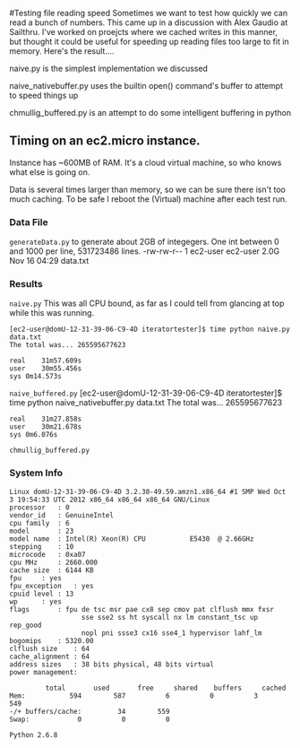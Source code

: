 #Testing file reading speed
Sometimes we want to test how quickly we can read a bunch of numbers. This came
up in a discussion with Alex Gaudio at Sailthru. I've worked on proejcts where
we cached writes in this manner, but thought it could be useful for speeding up
reading files too large to fit in memory. Here's the result....

naive.py is the simplest implementation we discussed

naive_nativebuffer.py uses the builtin open() command's buffer to attempt to 
speed things up

chmullig_buffered.py is an attempt to do some intelligent buffering in python

## Timing on an ec2.micro instance.
Instance has ~600MB of RAM. It's a cloud virtual machine, so who knows what else
 is going on.

Data is several times larger than memory, so we can be sure there isn't too much
 caching. To be safe I reboot the (Virtual) machine after each test run.

### Data File
`generateData.py` to generate about 2GB of integegers. One int between 0 and 1000
per line, 531723486 lines.
	-rw-rw-r-- 1 ec2-user ec2-user 2.0G Nov 16 04:29 data.txt

### Results
`naive.py`
This was all CPU bound, as far as I could tell from glancing at top while this
was running.

	[ec2-user@domU-12-31-39-06-C9-4D iteratortester]$ time python naive.py data.txt 
	The total was... 265595677623

	real	31m57.609s
	user	30m55.456s
	sys	0m14.573s


`naive_buffered.py`
	[ec2-user@domU-12-31-39-06-C9-4D iteratortester]$ time python naive_nativebuffer.py data.txt 
	The total was... 265595677623

	real	31m27.858s
	user	30m21.678s
	sys	0m6.076s

`chmullig_buffered.py`

### System Info
	Linux domU-12-31-39-06-C9-4D 3.2.30-49.59.amzn1.x86_64 #1 SMP Wed Oct 3 19:54:33 UTC 2012 x86_64 x86_64 x86_64 GNU/Linux
	processor	: 0
	vendor_id	: GenuineIntel
	cpu family	: 6
	model		: 23
	model name	: Intel(R) Xeon(R) CPU           E5430  @ 2.66GHz
	stepping	: 10
	microcode	: 0xa07
	cpu MHz		: 2660.000
	cache size	: 6144 KB
	fpu		: yes
	fpu_exception	: yes
	cpuid level	: 13
	wp		: yes
	flags		: fpu de tsc msr pae cx8 sep cmov pat clflush mmx fxsr
	                  sse sse2 ss ht syscall nx lm constant_tsc up rep_good
	                  nopl pni ssse3 cx16 sse4_1 hypervisor lahf_lm
	bogomips	: 5320.00
	clflush size	: 64
	cache_alignment	: 64
	address sizes	: 38 bits physical, 48 bits virtual
	power management:

		     total       used       free     shared    buffers     cached
	Mem:           594        587          6          0          3        549
	-/+ buffers/cache:         34        559
	Swap:            0          0          0

	Python 2.6.8
